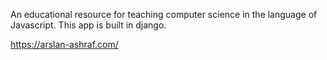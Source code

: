 An educational resource for teaching computer science in the language of Javascript.  This app is built in django.


https://arslan-ashraf.com/
